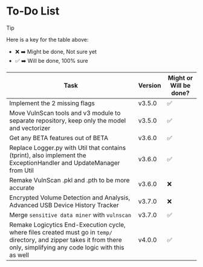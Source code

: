 # To-Do List

> [!TIP]
> Here is a key for the table above:
> - ❌ ➡️ Might be done, Not sure yet
> - ✅ ➡️ Will be done, 100% sure

| Task                                                                                                                                                                       | Version | Might or Will be done? |
|----------------------------------------------------------------------------------------------------------------------------------------------------------------------------|---------|------------------------|
| Implement the 2 missing flags                                                                                                                                              | v3.5.0  | ✅                      |
| Move VulnScan tools and v3 module to separate repository, keep only the model and vectorizer                                                                               | v3.5.0  | ✅                      |
| Get any BETA features out of BETA                                                                                                                                          | v3.6.0  | ✅                      |
| Replace Logger.py with Util that contains (tprint), also implement the ExceptionHandler and UpdateManager from Util                                                        | v3.6.0  | ✅                      |
| Remake VulnScan .pkl and .pth to be more accurate                                                                                                                          | v3.6.0  | ❌                      |
| Encrypted Volume Detection and Analysis, Advanced USB Device History Tracker                                                                                               | v3.7.0  | ❌                      |
| Merge `sensitive data miner` with `vulnscan`                                                                                                                               | v3.7.0  | ✅                      |
| Remake Logicytics End-Execution cycle, where files created must go in `temp/` directory, and zipper takes it from there only, simplifying any code logic with this as well | v4.0.0  | ✅                      |
